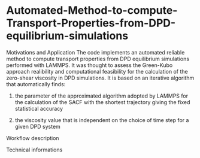 # Automated-Method-to-compute-Transport-Properties-from-DPD-equilibrium-simulations
Motivations and Application
The code implements an automated reliable method to compute transport properties from DPD equilibrium simulations performed with LAMMPS. It was thought to assess the Green-Kubo approach realibility and computational feasibility for the calculation of the zero-shear viscosity in DPD simulations. It is based on an iterative algorithm that automatically finds:

1) the parameter of the approximated algorithm adopted by LAMMPS for the calculation of the SACF with the shortest trajectory giving the fixed statistical accuracy

2) the viscosity value that is independent on the choice of time step for a given DPD system

Workflow description

Technical informations


